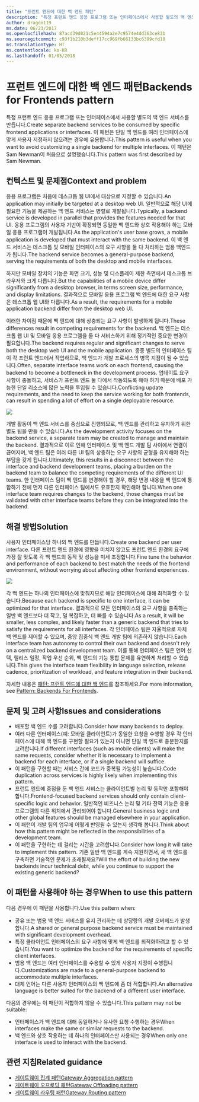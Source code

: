 ```yaml
---
title: "프런트 엔드에 대한 백 엔드 패턴"
description: "특정 프런트 엔드 응용 프로그램 또는 인터페이스에서 사용할 별도의 백 엔드 서비스를 만듭니다."
author: dragon119
ms.date: 06/23/2017
ms.openlocfilehash: 87acd39d021c5e44594a2e7c9574e4dd363ce83b
ms.sourcegitcommit: c93f1b210b3deff17cc969fb66133bc6399cfd10
ms.translationtype: HT
ms.contentlocale: ko-KR
ms.lasthandoff: 01/05/2018
---
```

# <a name="backends-for-frontends-pattern"></a><span data-ttu-id="f90aa-103">프런트 엔드에 대한 백 엔드 패턴</span><span class="sxs-lookup"><span data-stu-id="f90aa-103">Backends for Frontends pattern</span></span>

<span data-ttu-id="f90aa-104">특정 프런트 엔드 응용 프로그램 또는 인터페이스에서 사용할 별도의 백 엔드 서비스를 만듭니다.</span><span class="sxs-lookup"><span data-stu-id="f90aa-104">Create separate backend services to be consumed by specific frontend applications or interfaces.</span></span> <span data-ttu-id="f90aa-105">이 패턴은 단일 백 엔드를 여러 인터페이스에 맞게 사용자 지정하지 않으려는 경우에 유용합니다.</span><span class="sxs-lookup"><span data-stu-id="f90aa-105">This pattern is useful when you want to avoid customizing a single backend for multiple interfaces.</span></span> <span data-ttu-id="f90aa-106">이 패턴은 Sam Newman이 처음으로 설명했습니다.</span><span class="sxs-lookup"><span data-stu-id="f90aa-106">This pattern was first described by Sam Newman.</span></span>

## <a name="context-and-problem"></a><span data-ttu-id="f90aa-107">컨텍스트 및 문제점</span><span class="sxs-lookup"><span data-stu-id="f90aa-107">Context and problem</span></span>

<span data-ttu-id="f90aa-108">응용 프로그램은 처음에 데스크톱 웹 UI에서 대상으로 지정할 수 있습니다.</span><span class="sxs-lookup"><span data-stu-id="f90aa-108">An application may initially be targeted at a desktop web UI.</span></span> <span data-ttu-id="f90aa-109">일반적으로 해당 UI에 필요한 기능을 제공하는 백 엔드 서비스는 병렬로 개발됩니다.</span><span class="sxs-lookup"><span data-stu-id="f90aa-109">Typically, a backend service is developed in parallel that provides the features needed for that UI.</span></span> <span data-ttu-id="f90aa-110">응용 프로그램의 사용자 기반이 확장되면 동일한 백 엔드와 상호 작용해야 하는 모바일 응용 프로그램이 개발됩니다.</span><span class="sxs-lookup"><span data-stu-id="f90aa-110">As the application's user base grows, a mobile application is developed that must interact with the same backend.</span></span> <span data-ttu-id="f90aa-111">이 백 엔드 서비스는 데스크톱 및 모바일 인터페이스의 요구 사항을 둘 다 처리하는 범용 백엔드가 됩니다.</span><span class="sxs-lookup"><span data-stu-id="f90aa-111">The backend service becomes a general-purpose backend, serving the requirements of both the desktop and mobile interfaces.</span></span>

<span data-ttu-id="f90aa-112">하지만 모바일 장치의 기능은 화면 크기, 성능 및 디스플레이 제한 측면에서 데스크톱 브라우저와 크게 다릅니다.</span><span class="sxs-lookup"><span data-stu-id="f90aa-112">But the capabilities of a mobile device differ significantly from a desktop browser, in terms screen size, performance, and display limitations.</span></span> <span data-ttu-id="f90aa-113">결과적으로 모바일 응용 프로그램 백 엔드에 대한 요구 사항은 데스크톱 웹 UI와 다릅니다.</span><span class="sxs-lookup"><span data-stu-id="f90aa-113">As a result, the requirements for a mobile application backend differ from the desktop web UI.</span></span> 

<span data-ttu-id="f90aa-114">이러한 차이점 때문에 백 엔드에 대해 상충되는 요구 사항이 발생하게 됩니다.</span><span class="sxs-lookup"><span data-stu-id="f90aa-114">These differences result in competing requirements for the backend.</span></span> <span data-ttu-id="f90aa-115">백 엔드는 데스크톱 웹 UI 및 모바일 응용 프로그램을 둘 다 서비스하기 위해 정기적인 중요한 변경이 필요합니다.</span><span class="sxs-lookup"><span data-stu-id="f90aa-115">The backend requires regular and significant changes to serve both the desktop web UI and the mobile application.</span></span> <span data-ttu-id="f90aa-116">종종 별도의 인터페이스 팀이 각 프런트 엔드에서 작업하므로, 백 엔드가 개발 프로세스의 병목 지점이 될 수 있습니다.</span><span class="sxs-lookup"><span data-stu-id="f90aa-116">Often, separate interface teams work on each frontend, causing the backend to become a bottleneck in the development process.</span></span> <span data-ttu-id="f90aa-117">업데이트 요구 사항이 충돌하고, 서비스가 프런트 엔드 둘 다에서 작동되도록 해야 하기 때문에 배포 가능한 단일 리소스에 많은 노력을 투입될 수 있습니다.</span><span class="sxs-lookup"><span data-stu-id="f90aa-117">Conflicting update requirements, and the need to keep the service working for both frontends, can result in spending a lot of effort on a single deployable resource.</span></span>

![](./_images/backend-for-frontend.png) 

<span data-ttu-id="f90aa-118">개발 활동이 백 엔드 서비스를 중심으로 진행되므로, 백 엔드를 관리하고 유지하기 위한 별도 팀을 만들 수 있습니다.</span><span class="sxs-lookup"><span data-stu-id="f90aa-118">As the development activity focuses on the backend service, a separate team may be created to manage and maintain the backend.</span></span> <span data-ttu-id="f90aa-119">결과적으로 이로 인해 인터페이스 및 백 엔드 개발 팀 사이에서 연결이 끊어지며, 백 엔드 팀은 여러 다른 UI 팀의 상충하는 요구 사항의 균형을 유지해야 하는 부담을 갖게 됩니다.</span><span class="sxs-lookup"><span data-stu-id="f90aa-119">Ultimately, this results in a disconnect between the interface and backend development teams, placing a burden on the backend team to balance the competing requirements of the different UI teams.</span></span> <span data-ttu-id="f90aa-120">한 인터페이스 팀이 백 엔드를 변경해야 할 경우, 해당 변경 내용을 백 엔드에 통합하기 전에 먼저 다른 인터페이스 팀에서도 유효한지 확인해야 합니다.</span><span class="sxs-lookup"><span data-stu-id="f90aa-120">When one interface team requires changes to the backend, those changes must be validated with other interface teams before they can be integrated into the backend.</span></span> 

## <a name="solution"></a><span data-ttu-id="f90aa-121">해결 방법</span><span class="sxs-lookup"><span data-stu-id="f90aa-121">Solution</span></span>

<span data-ttu-id="f90aa-122">사용자 인터페이스당 하나의 백 엔드를 만듭니다.</span><span class="sxs-lookup"><span data-stu-id="f90aa-122">Create one backend per user interface.</span></span> <span data-ttu-id="f90aa-123">다른 프런트 엔드 환경에 영향을 미치지 않고도 프런트 엔드 환경의 요구에 가장 잘 맞도록 각 백 엔드의 동작 및 성능을 미세 조정합니다.</span><span class="sxs-lookup"><span data-stu-id="f90aa-123">Fine tune the behavior and performance of each backend to best match the needs of the frontend environment, without worrying about affecting other frontend experiences.</span></span>

![](./_images/backend-for-frontend-example.png) 

<span data-ttu-id="f90aa-124">각 백 엔드는 하나의 인터페이스에 맞춰지므로 해당 인터페이스에 대해 최적화할 수 있습니다.</span><span class="sxs-lookup"><span data-stu-id="f90aa-124">Because each backend is specific to one interface, it can be optimized for that interface.</span></span> <span data-ttu-id="f90aa-125">결과적으로 모든 인터페이스의 요구 사항을 충족하는 일반 백 엔드보다 더 작고, 덜 복잡하고, 더 빠를 수 있습니다.</span><span class="sxs-lookup"><span data-stu-id="f90aa-125">As a result, it will be smaller, less complex, and likely faster than a generic backend that tries to satisfy the requirements for all interfaces.</span></span> <span data-ttu-id="f90aa-126">각 인터페이스 팀은 자율적으로 자체 백 엔드를 제어할 수 있으며, 중앙 집중식 백 엔드 개발 팀에 의존하지 않습니다.</span><span class="sxs-lookup"><span data-stu-id="f90aa-126">Each interface team has autonomy to control their own backend and doesn't rely on a centralized backend development team.</span></span> <span data-ttu-id="f90aa-127">이를 통해 인터페이스 팀은 언어 선택, 릴리스 일정, 작업 우선 순위, 백 엔드의 기능 통합 문제를 유연하게 처리할 수 있습니다.</span><span class="sxs-lookup"><span data-stu-id="f90aa-127">This gives the interface team flexibility in language selection, release cadence, prioritization of workload, and feature integration in their backend.</span></span>

<span data-ttu-id="f90aa-128">자세한 내용은 [패턴: 프런트 엔드에 대한 백 엔드](http://samnewman.io/patterns/architectural/bff/)를 참조하세요.</span><span class="sxs-lookup"><span data-stu-id="f90aa-128">For more information, see [Pattern: Backends For Frontends](http://samnewman.io/patterns/architectural/bff/).</span></span>

## <a name="issues-and-considerations"></a><span data-ttu-id="f90aa-129">문제 및 고려 사항</span><span class="sxs-lookup"><span data-stu-id="f90aa-129">Issues and considerations</span></span>

- <span data-ttu-id="f90aa-130">배포할 백 엔드 수를 고려합니다.</span><span class="sxs-lookup"><span data-stu-id="f90aa-130">Consider how many backends to deploy.</span></span>
- <span data-ttu-id="f90aa-131">여러 다른 인터페이스(예: 모바일 클라이언트)가 동일한 요청을 수행할 경우 각 인터페이스에 대해 백 엔드를 구현할 필요가 있는지 아니면 단일 백 엔드로 충분한지를 고려합니다.</span><span class="sxs-lookup"><span data-stu-id="f90aa-131">If different interfaces (such as mobile clients) will make the same requests, consider whether it is necessary to implement a backend for each interface, or if a single backend will suffice.</span></span>
- <span data-ttu-id="f90aa-132">이 패턴을 구현할 때는 서비스 간에 코드가 중복될 가능성이 높습니다.</span><span class="sxs-lookup"><span data-stu-id="f90aa-132">Code duplication across services is highly likely when implementing this pattern.</span></span>
- <span data-ttu-id="f90aa-133">프런트 엔드에 중점을 둔 백 엔드 서비스는 클라이언트별 논리 및 동작만 포함해야 합니다.</span><span class="sxs-lookup"><span data-stu-id="f90aa-133">Frontend-focused backend services should only contain client-specific logic and behavior.</span></span> <span data-ttu-id="f90aa-134">일반적인 비즈니스 논리 및 기타 전역 기능은 응용 프로그램의 다른 위치에서 관리되어야 합니다.</span><span class="sxs-lookup"><span data-stu-id="f90aa-134">General business logic and other global features should be managed elsewhere in your application.</span></span>
- <span data-ttu-id="f90aa-135">이 패턴이 개발 팀의 업무에 어떻게 반영될 수 있는지 생각해 봅니다.</span><span class="sxs-lookup"><span data-stu-id="f90aa-135">Think about how this pattern might be reflected in the responsibilities of a development team.</span></span>
- <span data-ttu-id="f90aa-136">이 패턴을 구현하는 데 걸리는 시간을 고려합니다.</span><span class="sxs-lookup"><span data-stu-id="f90aa-136">Consider how long it will take to implement this pattern.</span></span> <span data-ttu-id="f90aa-137">기존 일반 백 엔드를 계속 지원하면서, 새 백 엔드를 구축하면 기술적인 문제가 초래될까요?</span><span class="sxs-lookup"><span data-stu-id="f90aa-137">Will the effort of building the new backends incur technical debt, while you continue to support the existing generic backend?</span></span>

## <a name="when-to-use-this-pattern"></a><span data-ttu-id="f90aa-138">이 패턴을 사용해야 하는 경우</span><span class="sxs-lookup"><span data-stu-id="f90aa-138">When to use this pattern</span></span>

<span data-ttu-id="f90aa-139">다음 경우에 이 패턴을 사용합니다.</span><span class="sxs-lookup"><span data-stu-id="f90aa-139">Use this pattern when:</span></span>

- <span data-ttu-id="f90aa-140">공유 또는 범용 백 엔드 서비스를 유지 관리하는 데 상당량의 개발 오버헤드가 발생합니다.</span><span class="sxs-lookup"><span data-stu-id="f90aa-140">A shared or general purpose backend service must be maintained with significant development overhead.</span></span>
- <span data-ttu-id="f90aa-141">특정 클라이언트 인터페이스의 요구 사항에 맞게 백 엔드를 최적화하려고 할 수 있습니다.</span><span class="sxs-lookup"><span data-stu-id="f90aa-141">You want to optimize the backend for the requirements of specific client interfaces.</span></span>
- <span data-ttu-id="f90aa-142">범용 백 엔드는 여러 인터페이스를 수용할 수 있게 사용자 지정이 수행됩니다.</span><span class="sxs-lookup"><span data-stu-id="f90aa-142">Customizations are made to a general-purpose backend to accommodate multiple interfaces.</span></span>
- <span data-ttu-id="f90aa-143">대체 언어는 다른 사용자 인터페이스의 백 엔드에 좀 더 적합합니다.</span><span class="sxs-lookup"><span data-stu-id="f90aa-143">An alternative language is better suited for the backend of a different user interface.</span></span>

<span data-ttu-id="f90aa-144">다음의 경우에는 이 패턴이 적합하지 않을 수 있습니다.</span><span class="sxs-lookup"><span data-stu-id="f90aa-144">This pattern may not be suitable:</span></span>

- <span data-ttu-id="f90aa-145">인터페이스가 백 엔드에 대해 동일하거나 유사한 요청 수행하는 경우</span><span class="sxs-lookup"><span data-stu-id="f90aa-145">When interfaces make the same or similar requests to the backend.</span></span>
- <span data-ttu-id="f90aa-146">백 엔드와 상호 작용하는 데 하나의 인터페이스만 사용되는 경우</span><span class="sxs-lookup"><span data-stu-id="f90aa-146">When only one interface is used to interact with the backend.</span></span>

## <a name="related-guidance"></a><span data-ttu-id="f90aa-147">관련 지침</span><span class="sxs-lookup"><span data-stu-id="f90aa-147">Related guidance</span></span>

- [<span data-ttu-id="f90aa-148">게이트웨이 집계 패턴</span><span class="sxs-lookup"><span data-stu-id="f90aa-148">Gateway Aggregation pattern</span></span>](./gateway-aggregation.md)
- [<span data-ttu-id="f90aa-149">게이트웨이 오프로딩 패턴</span><span class="sxs-lookup"><span data-stu-id="f90aa-149">Gateway Offloading pattern</span></span>](./gateway-offloading.md)
- [<span data-ttu-id="f90aa-150">게이트웨이 라우팅 패턴</span><span class="sxs-lookup"><span data-stu-id="f90aa-150">Gateway Routing pattern</span></span>](./gateway-routing.md)


